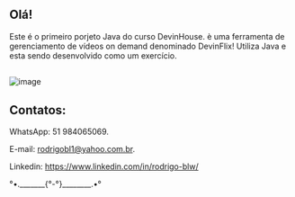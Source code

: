 ## Olá!

Este é o primeiro porjeto Java do curso DevinHouse.
è uma ferramenta de gerenciamento de vídeos on demand denominado DevinFlix!
Utiliza Java e esta sendo desenvolvido como um exercício.

## 
![image](https://user-images.githubusercontent.com/87920248/150442638-03012aca-7213-4e45-913d-2c3dae85e9c2.png)
##

## Contatos:

WhatsApp: 51 984065069.

E-mail: rodrigobl1@yahoo.com.br.

Linkedin: https://www.linkedin.com/in/rodrigo-blw/

°•._______{°-°}________.•°

